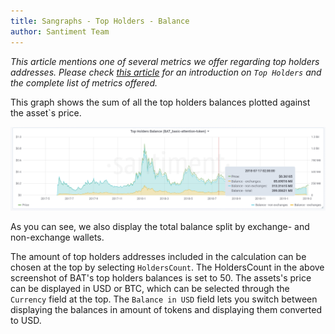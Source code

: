 ```yaml
---
title: Sangraphs - Top Holders - Balance
author: Santiment Team
---
```

*This article mentions one of several metrics we offer regarding top
holders addresses. Please check* [*this
article*](/intercom-articles/metrics-explained/sangraphs/metrics-about-top-holders)
*for an introduction on `Top Holders` and the complete list of metrics
offered.*

This graph shows the sum of all the top holders balances plotted against
the asset`s price.

![](30_top_holders_balance.png)

As you can see, we also display the total balance split by exchange- and
non-exchange wallets.

The amount of top holders addresses included in the calculation can be
chosen at the top by selecting `HoldersCount`. The HoldersCount in the
above screenshot of BAT's top holders balances is set to 50.
The assets's price can be displayed in USD or BTC, which can be
selected through the `Currency` field at the top. The `Balance in
USD` field lets you switch between displaying the balances in amount of
tokens and displaying them converted to USD.

